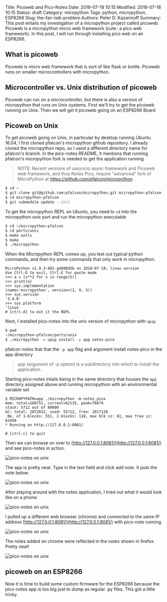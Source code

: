 Title: Picoweb and Pico-Notes
Date: 2018-07-18 10:15
Modified: 2018-07-18 10:15
Status: draft
Category: micopython
Tags: python, micropython, ESP8266
Slug: the-fair-talk-problem
Authors: Peter D. Kazarinoff
Summary: This post entails my investigation of a micropython project called picoweb. Picoweb is a micropython micro web framework (cute- a pico web framework). In this post, I will run through installing pico web on an ESP8266. 

## What is picoweb

Picoweb is micro web framework that is sort of like flask or bottle. Picoweb runs on smaller microcontrollers with micropython.


## Microcontroller vs. Unix distribution of picoweb

Picoweb can run on a microcontroller, but there is also a version of micropython that runs on Unix systems. First we'll try to get the picoweb running on Unix. Then we will get it picoweb going on an ESP8266 Board

## Picoweb on Unix

To get picoweb going on Unix, in particular by desktop running Ubuntu 16.04, I first cloned pfalcon's micropython github repository. I already cloned the micropython repo, so I used a different directory name for pfalcon's branch. In the pico-notes README, it mentions that running pfalcon's micropython fork is needed to get the application running

 > NOTE: Recent versions of uasyncio async framework and Picoweb web framework, and thus Notes Pico, require "advanced" fork of MicroPython at https://github.com/pfalcon/micropython .

```bash
$ cd ~
$ git clone git@github.com:pfalcon/micropython.git micropython-pfalcon
$ cd micropython-pfalcon
$ git submodule update --init
```

To get the micropython REPL on Ubuntu, you need to ```cd``` into the micropython unix port and run the micropython executable

```bash
$ cd ~/micropython-pfalcon
$ cd ports/unix
$ make axtls
$ make
$ ./micropython
```

When the Micropython REPL comes up, you test out typical python commands, and then try some commands that only work in micropython.

```
MicroPython v1.9.3-902-gd880d5b on 2018-07-18; linux version
Use Ctrl-D to exit, Ctrl-E for paste mode
>>> a = [x**2 for x in range(5)]
>>> print(a)
>>> sys.implementation
(name='micropython', version=(1, 9, 3))
>>> sys.version
'3.4.0'
>>> sys.platform
'linux'
# [ctrl-d] to ext it the REPL
```

Next, I installed pico-notes into the unix version of micropython with ```upip```

```bash
$ pwd
~/micropython-pfalcon/ports/unix
$ ./micropython -m upip install -p app notes-pico
```

pfalcon notes that that the ```-p app``` flag and argument install notes-pico in the app directory

> app (argument of -p option) is a subdirectory into which to install the application.

Starting pico-notes intails being in the same directory that houses the ```app``` directory assigned above and running micropython with an environmental variable set

```
$ MICROPYPATH=app ./micropython -m notes_pico
mem: total=268751, current=62135, peak=76674
stack: 5712 out of 80000
GC: total: 2072832, used: 55712, free: 2017120
 No. of 1-blocks: 551, 2-blocks: 118, max blk sz: 81, max free sz: 62498
* Running on http://127.0.0.1:8081/

# [ctrl-c] to quit
```

Then we can browse on over to [http://127.0.0.1:8081/](http://127.0.0.1:8081/) and see pico-notes in action.

![pico-notes on unix](/posts/fairtalk/pico-notes-on-unix.png)

The app is pretty neat. Type in the text field and click add note. It puts the note below.

![pico-notes on unix](/posts/fairtalk/pico-note-added.png)

After playing around with the notes application, I tried out what it would look like on a phone:

![pico-notes on unix](/posts/fairtalk/pico-note-on-phone.png)

I pulled up a different web browser (chrome) and connected to the same IP address [http://127.0.0.1:8081/](http://127.0.0.1:8081/) with pico-note running. 

![pico-notes on unix](/posts/fairtalk/pico-note-on-chrome.png)

The notes added on chrome were reflected in the notes shown in firefox. Pretty neat!

![pico-notes on unix](/posts/fairtalk/pico-note-back-on-firefox.png)

## picoweb on an ESP8266

Now it is time to build some custom firmware for the ESP8266 because the pico-notes app is too big just to dump as regular .py files. This got a little tricky.